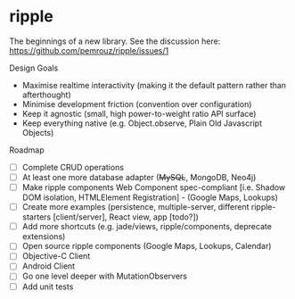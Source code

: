 ripple
======

The beginnings of a new library. See the discussion here: https://github.com/pemrouz/ripple/issues/1

Design Goals
* Maximise realtime interactivity (making it the default pattern rather than afterthought)
* Minimise development friction (convention over configuration)
* Keep it agnostic (small, high power-to-weight ratio API surface)
* Keep everything native (e.g. Object.observe, Plain Old Javascript Objects)
 
Roadmap
* [ ] Complete CRUD operations
* [ ] At least one more database adapter (~~MySQL~~, MongoDB, Neo4j)
* [ ] Make ripple components Web Component spec-compliant [i.e. Shadow DOM isolation, HTMLElement Registration] - (Google Maps, Lookups)
* [ ] Create more examples (persistence, multiple-server, different ripple-starters [client/server], React view, app [todo?])
* [ ] Add more shortcuts (e.g. jade/views, ripple/components, deprecate extensions)
* [ ] Open source ripple components (Google Maps, Lookups, Calendar)
* [ ] Objective-C Client
* [ ] Android Client
* [ ] Go one level deeper with MutationObservers
* [ ] Add unit tests
